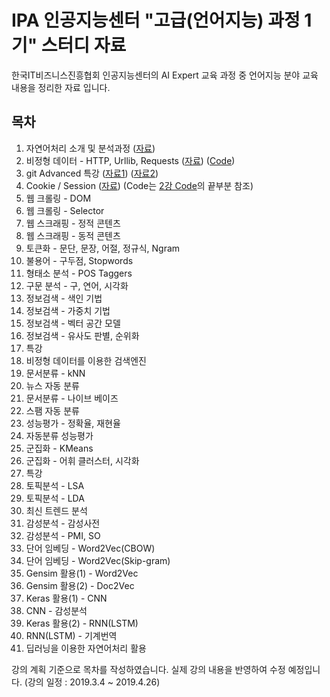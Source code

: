 # IPA 인공지능센터 "고급(언어지능) 과정 1기" 스터디 자료

한국IT비즈니스진흥협회 인공지능센터의 AI Expert 교육 과정 중 언어지능 분야 교육 내용을 정리한 자료 입니다.

## 목차

1. 자연어처리 소개 및 분석과정 ([자료](./documents/01\.NLP%20-%20자연어처리%20소개%20및%20분석과정.pptx))
1. 비정형 데이터 - HTTP, Urllib, Requests ([자료](./documents/02\.HTTP%20-%20비정형%20데이터%20-%20HTTP_Urllib_Requests.pptx)) ([Code](Code01-HTTP.ipynb))
1. git Advanced 특강 ([자료1](./documents/03\.오픈소스개발방식_QA통합_git_advanced.pdf)) ([자료2](./documents/03\.Git-training-v3.pdf))
1. Cookie / Session ([자료](./documents/04\.20190307(인공지능%20고급반)%20-%20cookie_session.html)) (Code는 [2강 Code](Code01-HTTP.ipynb)의 끝부분 참조)
1. 웹 크롤링 - DOM
1. 웹 크롤링 - Selector
1. 웹 스크래핑 - 정적 콘텐츠
1. 웹 스크래핑 - 동적 콘텐츠
1. 토큰화 - 문단, 문장, 어절, 정규식, Ngram
1. 불용어 - 구두점, Stopwords
1. 형태소 분석 - POS Taggers
1. 구문 분석 - 구, 연어, 시각화
1. 정보검색 - 색인 기법
1. 정보검색 - 가중치 기법
1. 정보검색 - 벡터 공간 모델
1. 정보검색 - 유사도 판별, 순위화
1. 특강
1. 비정형 데이터를 이용한 검색엔진
1. 문서분류 - kNN
1. 뉴스 자동 분류
1. 문서분류 - 나이브 베이즈
1. 스팸 자동 분류
1. 성능평가 - 정확율, 재현율
1. 자동분류 성능평가
1. 군집화 - KMeans
1. 군집화 - 어휘 클러스터, 시각화
1. 특강
1. 토픽분석 - LSA
1. 토픽분석 - LDA
1. 최신 트렌드 분석
1. 감성분석 - 감성사전
1. 감성분석 - PMI, SO
1. 단어 임베딩 - Word2Vec(CBOW)
1. 단어 임베딩 - Word2Vec(Skip-gram)
1. Gensim 활용(1) - Word2Vec
1. Gensim 활용(2) - Doc2Vec
1. Keras 활용(1) - CNN
1. CNN - 감성분석
1. Keras 활용(2) - RNN(LSTM)
1. RNN(LSTM) - 기계번역
1. 딥러닝을 이용한 자연어처리 활용

강의 계획 기준으로 목차를 작성하였습니다. 실제 강의 내용을 반영하여 수정 예정입니다.
(강의 일정 : 2019.3.4 ~ 2019.4.26)
